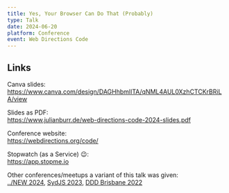 ```yaml
---
title: Yes, Your Browser Can Do That (Probably)
type: Talk
date: 2024-06-20
platform: Conference
event: Web Directions Code
---
```


## Links

Canva slides: \
https://www.canva.com/design/DAGHhbmlITA/qNML4AUL0XzhCTCKrBRiLA/view

Slides as PDF: \
https://www.julianburr.de/web-directions-code-2024-slides.pdf

Conference website: \
https://webdirections.org/code/

Stopwatch (as a Service) 😉: \
https://app.stopme.io

Other conferences/meetups a variant of this talk was given: \
[../NEW 2024](./yes-your-browser-can-do-that-probably--slashnew-2024), [SydJS 2023](./web-apis-you-might-not-know), [DDD Brisbane 2022](./yes-your-browser-can-do-that-probably)
